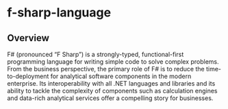 # f-sharp-language

## Overview

F# (pronounced “F Sharp”) is a strongly-typed, functional-first programming language for writing simple code to solve complex problems. From the business perspective, the primary role of F# is to reduce the time-to-deployment for analytical software components in the modern enterprise. Its interoperability with all .NET languages and libraries and its ability to tackle the complexity of components such as calculation engines and data-rich analytical services offer a compelling story for businesses.
